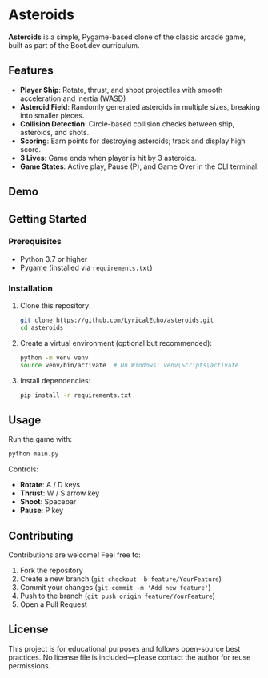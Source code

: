 # Asteroids

**Asteroids** is a simple, Pygame-based clone of the classic arcade game, built as part of the Boot.dev curriculum.

## Features

* **Player Ship**: Rotate, thrust, and shoot projectiles with smooth acceleration and inertia (WASD)
* **Asteroid Field**: Randomly generated asteroids in multiple sizes, breaking into smaller pieces.
* **Collision Detection**: Circle-based collision checks between ship, asteroids, and shots.
* **Scoring**: Earn points for destroying asteroids; track and display high score.
* **3 Lives**: Game ends when player is hit by 3 asteroids.
* **Game States**: Active play, Pause (P), and Game Over in the CLI terminal.

## Demo

## Getting Started

### Prerequisites

* Python 3.7 or higher
* [Pygame](https://www.pygame.org/) (installed via `requirements.txt`)

### Installation

1. Clone this repository:

   ```bash
   git clone https://github.com/LyricalEcho/asteroids.git
   cd asteroids
   ```
2. Create a virtual environment (optional but recommended):

   ```bash
   python -m venv venv
   source venv/bin/activate  # On Windows: venv\Scripts\activate
   ```
3. Install dependencies:

   ```bash
   pip install -r requirements.txt
   ```

## Usage

Run the game with:

```bash
python main.py
```

Controls:

* **Rotate**: A / D keys
* **Thrust**: W / S arrow key
* **Shoot**: Spacebar
* **Pause**: P key

## Contributing

Contributions are welcome! Feel free to:

1. Fork the repository
2. Create a new branch (`git checkout -b feature/YourFeature`)
3. Commit your changes (`git commit -m 'Add new feature'`)
4. Push to the branch (`git push origin feature/YourFeature`)
5. Open a Pull Request

## License

This project is for educational purposes and follows open-source best practices. No license file is included—please contact the author for reuse permissions.
